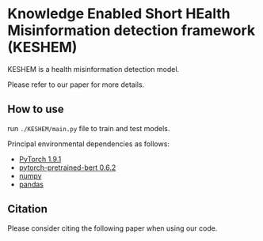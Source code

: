 # Knowledge Enabled Short HEalth Misinformation detection framework (KESHEM)

KESHEM is a health misinformation detection model.

Please refer to our paper for more details.


## How to use
run ```./KESHEM/main.py``` file to train and test models. 

Principal environmental dependencies as follows:
- [PyTorch 1.9.1](https://pytorch.org/)
- [pytorch-pretrained-bert 0.6.2](https://pypi.org/project/pytorch-pretrained-bert/)
- [numpy](https://github.com/numpy/numpy)
- [pandas](https://github.com/pandas-dev/pandas)

## Citation
Please consider citing the following paper when using our code.
